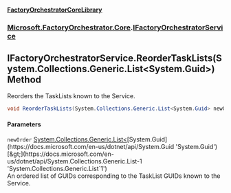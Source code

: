 #### [FactoryOrchestratorCoreLibrary](./FactoryOrchestratorCoreLibrary.md 'FactoryOrchestratorCoreLibrary')
### [Microsoft.FactoryOrchestrator.Core](./Microsoft-FactoryOrchestrator-Core.md 'Microsoft.FactoryOrchestrator.Core').[IFactoryOrchestratorService](./Microsoft-FactoryOrchestrator-Core-IFactoryOrchestratorService.md 'Microsoft.FactoryOrchestrator.Core.IFactoryOrchestratorService')
## IFactoryOrchestratorService.ReorderTaskLists(System.Collections.Generic.List&lt;System.Guid&gt;) Method
Reorders the TaskLists known to the Service.  
```csharp
void ReorderTaskLists(System.Collections.Generic.List<System.Guid> newOrder);
```
#### Parameters
<a name='Microsoft-FactoryOrchestrator-Core-IFactoryOrchestratorService-ReorderTaskLists(System-Collections-Generic-List-System-Guid-)-newOrder'></a>
`newOrder` [System.Collections.Generic.List&lt;](https://docs.microsoft.com/en-us/dotnet/api/System.Collections.Generic.List-1 'System.Collections.Generic.List`1')[System.Guid](https://docs.microsoft.com/en-us/dotnet/api/System.Guid 'System.Guid')[&gt;](https://docs.microsoft.com/en-us/dotnet/api/System.Collections.Generic.List-1 'System.Collections.Generic.List`1')  
An ordered list of GUIDs corresponding to the TaskList GUIDs known to the Service.  
  
